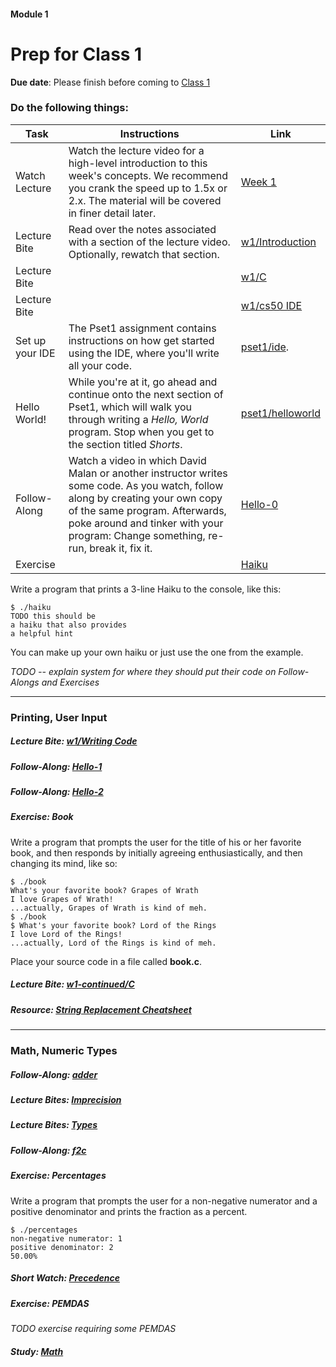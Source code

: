 #### Module 1
# Prep for Class 1

**Due date**: Please finish before coming to [Class 1]()

### Do the following things:


| Task | Instructions | Link |
|------|------|--------------|
| Watch Lecture | Watch the lecture video for a high-level introduction to this week's concepts. We recommend you crank the speed up to 1.5x or 2.x. The material will be covered in finer detail later. | [Week 1]() |
| Lecture Bite | Read over the notes associated with a section of the lecture video. Optionally, rewatch that section. | [w1/Introduction](http://cdn.cs50.net/2015/fall/lectures/1/w/notes1w/notes1w.html#introduction)
| Lecture Bite || [w1/C](http://cdn.cs50.net/2015/fall/lectures/1/w/notes1w/notes1w.html#c)
| Lecture Bite || [w1/cs50 IDE](http://cdn.cs50.net/2015/fall/lectures/1/w/notes1w/notes1w.html#cs50_ide)
| Set up your IDE | The Pset1 assignment contains instructions on how get started using the IDE, where you'll write all your code. | [pset1/ide](http://cdn.cs50.net/2015/fall/psets/1/pset1/pset1.html#getting_started).
| Hello World! | While you're at it, go ahead and continue onto the next section of Pset1, which will walk you through writing a *Hello, World* program. Stop when you get to the section titled *Shorts*. | [pset1/helloworld]()
| Follow-Along | Watch a video in which David Malan or another instructor writes some code. As you watch, follow along by creating your own copy of the same program. Afterwards, poke around and tinker with your program: Change something, re-run, break it, fix it. | [Hello-0]()
| Exercise || [Haiku](./exercises/haiku)|
Write a program that prints a 3-line Haiku to the console, like this:

```
$ ./haiku
TODO this should be
a haiku that also provides
a helpful hint
```
You can make up your own haiku or just use the one from the example.

*TODO -- explain system for where they should put their code on Follow-Alongs and Exercises*

***

### Printing, User Input

##### Lecture Bite: [w1/Writing Code]()

##### Follow-Along: [Hello-1]()

##### Follow-Along: [Hello-2]()

##### Exercise: Book
Write a program that prompts the user for the title of his or her favorite book, and then responds by initially agreeing enthusiastically, and then changing its mind, like so:

```
$ ./book
What's your favorite book? Grapes of Wrath
I love Grapes of Wrath!
...actually, Grapes of Wrath is kind of meh.
$ ./book
$ What's your favorite book? Lord of the Rings
I love Lord of the Rings!
...actually, Lord of the Rings is kind of meh.
```
Place your source code in a file called **book.c**.

##### Lecture Bite: [w1-continued/C]()

##### Resource: [String Replacement Cheatsheet](TODO)

***

### Math, Numeric Types

##### Follow-Along: [adder](https://www.youtube.com/watch?v=xmZR2XiwOq4&index=1&list=PLhQjrBD2T383fi16gN97XlrTwdxDq2QWZ)

##### Lecture Bites: [Imprecision](http://cdn.cs50.net/2015/fall/lectures/1/f/notes1f/notes1f.html#imprecision)

##### Lecture Bites: [Types](http://cdn.cs50.net/2015/fall/lectures/1/f/notes1f/notes1f.html#types)

##### Follow-Along: [f2c](https://www.youtube.com/watch?v=ox6eTsi8dKA&list=PLhQjrBD2T383fi16gN97XlrTwdxDq2QWZ&index=4)

##### Exercise: Percentages
Write a program that prompts the user for a non-negative numerator and a positive denominator and prints the fraction as a percent.

```
$ ./percentages
non-negative numerator: 1
positive denominator: 2
50.00%
```

##### Short Watch: [Precedence]()

##### Exercise: PEMDAS
*TODO exercise requiring some PEMDAS*

##### Study: [Math]()


